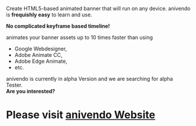 Create HTML5-based animated banner that will run on any device.
anivendo is <b>frequishly easy</b> to learn and use.

<b>No complicated keyframe based timeline!</b>

animates your banner assets up to 10 times faster than using
- Google Webdesigner,
- Adobe Animate CC,
- Adobe Edge Animate,
- etc.

anivendo is currently in alpha Version and we are searching for alpha Tester.
<br><b>Are you interested?</b><br>
<h1>Please visit <a href="https://www.anivendo.com">anivendo Website</a></h1>
